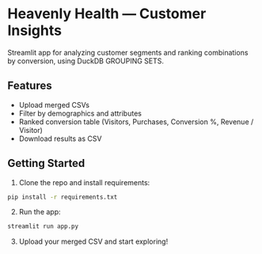 # Heavenly Health — Customer Insights

Streamlit app for analyzing customer segments and ranking combinations by conversion,
using DuckDB GROUPING SETS.

## Features
- Upload merged CSVs
- Filter by demographics and attributes
- Ranked conversion table (Visitors, Purchases, Conversion %, Revenue / Visitor)
- Download results as CSV

## Getting Started

1. Clone the repo and install requirements:

```bash
pip install -r requirements.txt
```

2. Run the app:

```bash
streamlit run app.py
```

3. Upload your merged CSV and start exploring!
